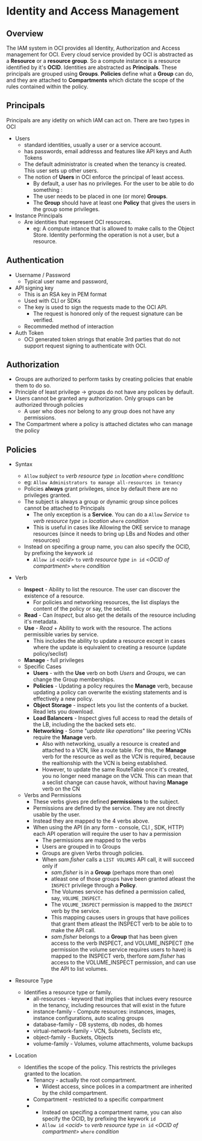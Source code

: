 # Identity and Access Management

## Overview

The IAM system in OCI provides all Identity, Authorization and Access management for OCI. Every cloud service provided by OCI is abstracted as a **Resource** or a **resource group**. So a compute instance is a resource identified by it's **OCID**. Identities are abstracted as **Principals**. These principals are grouped using **Groups**. **Policies** define what a **Group** can do, and they are attached to **Compartments** which dictate the scope of the rules contained within the policy.

## Principals

Principals are any idetity on which IAM can act on. There are two types in OCI
* Users
  * standard identities, usually a user or a service account. 
  * has passwords, email addresss and features like API keys and Auth Tokens
  * The default administrator is created when the tenancy is created. This user sets up other users.
  * The notion of **Users** in OCI enforce the principal of least access. 
    * By default, a user has no privileges. For the user to be able to do something :
    * The user needs to be placed in one (or more) **Groups**.
    * The **Group** should have at least one **Policy** that gives the users in the group some privileges.
* Instance Principals
  * Are identities that represent OCI resources.
    * eg: A compute intance that is allowed to make calls to the Object Store. Identity performing the operation is not a user, but a resource.

## Authentication 

* Username / Password
  * Typical user name and password,
* API signing key 
  * This is an RSA key in PEM format
  * Used with CLI or SDKs
  * The key is used to sign the requests made to the OCI API.
    * The request is honored only of the request signature can be verified.
  * Recommeded method of interaction
* Auth Token
  * OCI generated token strings that enable 3rd parties that do not support request signing to authenticate with OCI.

## Authorization

* Groups are authorized to perform tasks by creating policies that enable them to do so.
* Principle of least privilege -> groups do not have any polices by default.
* Users cannot be granted any authorization. Only groups can be authorized through policies
  * A user who does nor belong to any group does not have any permissions.
* The Compartment where a policy is attached dictates who can manage the policy

## Policies

* Syntax
  * `Allow` *subject* `to` *verb* *resource type* `in` *location* `where` *condition*c
  * eg: `Allow Administrators to manage all-resources in tenancy`
  * Policies **always** grant privileges, since by default there are no privileges granted.
  * The subject is always a group or dynamic group since polices cannot be attached to Principals 
    * The only exception is a **Service**. You can do a `Allow` *Service* `to` *verb* *resource type* `in` *location* `where` *condition*
    * This is useful in cases like Allowing the OKE service to manage resources (since it needs to bring up LBs and Nodes and other resources)
  * Instead on specifing a group name, you can also specify the OCID, by prefixing the keywork `id`
    * `Allow id` <*ocid*>  `to` *verb* *resource type* `in id` <*OCID of compartment*>  `where` *condition* 

* Verb
  * **Inspect** - Ability to list the resource. The user can discover the existence of a resource.
    * For policies and networking resources, the list displays the content of the policy or say, the seclist.
  * **Read** - Can *Inspect*, but also get the details of the resource including it's metadata.
  * **Use** - *Read* + Ability to work with the resource. The actions permissible varies by service.
    * This includes the ability to update a resource except in cases where the update is equivalent to creating a resource (update policy/seclist)
  * **Manage** - full privileges
  * Specific Cases
    * **Users** - with the **Use** verb on both *Users* and *Groups*, we can change the Group memberships. 
    * **Policies** - Updating a policy requires the **Manage** verb, because updating a policy can overwrite the existing statements and is effectively a new policy.
    * **Object Storage** - inspect lets you list the contents of a bucket. Read lets you download.
    * **Load Balancers** - Inspect gives full access to read the details of the LB, including the the backed sets etc.
    * **Networking** - Some "*update like operations*" like peering VCNs require the **Manage** verb.
      * Also with networking, usually a resource is created and attached to a VCN, like a route table. For this, the **Manage** verb for the resource as well as the VCN is required, because the realtionship with the VCN is being established.
      * However, to update the same RouteTable once it's created, you no longer need manage on the VCN. This can mean that a seclist change can cause havok, without having **Manage** verb on the CN 
  * Verbs and Permissions
    * These verbs gives pre defined **permissions** to the subject.
    * Permissions are defined by the service. They are not directly usable by the user.
    * Instead they are mapped to the 4 verbs above. 
    * When using the API (in any form - console, CLI , SDK, HTTP) each API operation will require the user to hav a permission
      * The permissions are mapped to the verbs
      * Users are grouped in to Groups
      * Groups are given Verbs through policies.
      * When *sam.fisher* calls a `LIST VOLUMES` API call, it will succeed only if
        * *sam.fisher* is in a **Group** (perhaps more than one)
        * atleast one of those groups have been granted atleast the `INSPECT` privilege through a **Policy**.
        * The Volumes service has defined a permission called, say, `VOLUME_INSPECT`.
        * The `VOLUME_INSPECT` permission is mapped to the `INSPECT` verb by the service.
        * This mapping causes users in groups that have poilices that grant them atleast the INSPECT verb to be able to to make the API call.
        * *sam.fisher* belongs to a **Group** that has been given access to the verb INSPECT, and VOLUME_INSPECT (the permission the volume service requires users to have) is mapped to the INSPECT verb,  therfore *sam.fisher* has access to the VOLUME_INSPECT permission, and can use the API to list volumes.

* Resource Type
  * Identifies a resource type or family.
    * all-resources - keyword that implies that inclues every resource in the tenancy, including resources that will exist in the future
    * instance-family - Compute resources: instances, images, instance configurations, auto scaling groups
    * database-family - DB systems, db nodes, db homes
    * virtual-network-family - VCN, Subnets, Seclists etc,
    * object-family - Buckets, Objects
    * volume-family - Volumes, volume attachments, volume backups
* Location 
  * Identifies the scope of the policy. This restricts the privileges granted to the location.
    * Tenancy - actually the root compartment. 
      * Widest access, since polices in a compartment are inherited by the child compartment.
    * Compartment - restricted to a specific compartment
    * * Instead on specifing a compartment name, you can also specify the OCID, by prefixing the keywork `id`
      * `Allow id` <*ocid*>  `to` *verb* *resource type* `in id` <*OCID of compartment*>  `where` *condition* 



